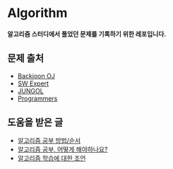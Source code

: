 Algorithm
===============
#### 알고리즘 스터디에서 풀었던 문제를 기록하기 위한 레포입니다.

## 문제 출처 
- [Backjoon OJ](https://www.acmicpc.net)
- [SW Expert](https://swexpertacademy.com/)
- [JUNGOL](http://www.jungol.co.kr/)
- [Programmers](https://programmers.co.kr/learn/challenges?tab=all_challenges)

## 도움을 받은 글
- [알고리즘 공부 방법/순서](https://baactree.tistory.com/14)
- [알고리즘 공부, 어떻게 해야하나요?](https://baactree.tistory.com/52)
- [알고리즘 학습에 대한 조언](https://edykim.com/ko/post/advice-on-learning-algorithms/)

